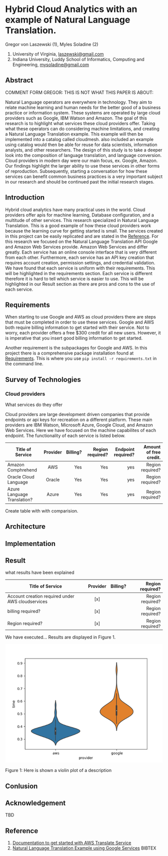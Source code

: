 # Hybrid Cloud Analytics with an example of Natural Language Translation.

Gregor von Laszewski (1), Myles Soladine (2)

 1. University of Virginia, laszewski@gmail.com
 2. Indiana University, Luddy School of Informatics, Computing and Engineering, mysoladine@gmail.com


## Abstract

COMMENT FORM GREGOR: THIS IS NOT WHAT THIS PAPER IS ABOUT:

Natural Language operators are everywhere in technology. They aim
to relate machine learning and human needs for the better good of
a business practice or information system. These systems
are operated by large cloud providers such as Google, IBM Watson
and Amazon. The goal of this research is to highlight what services
these cloud providers offer. Taking what these operators can do 
considering machine limitations, and creating a 
Natural Language Translation example. This example will then be 
implemented into a catalog called cloudmesh. also included an example using 
catalog would then be able for reuse for data scientists, information
analysts, and other researchers. The design of this study is to
take a deeper look into the composition of language translation,
and language conversion. Cloud providers in modern day were our main focus, ex. 
Google, Amazon. Our findings highlight the larger ability to use these
services in other forms of reproduction. Subsequently, starting a conversation for how these
services can benefit common business practices is a very important
subject in our research and should be continued past the initial 
research stages.

## Introduction

Hybrid cloud analytics have many practical uses in the world. 
Cloud providers offer apis for machine learning, Database 
configuration, and a multitude of other services. 
This research specialized in Natural Language Translation. 
This is a good example of how these cloud providers work because 
the learning curve for getting started is small. The services created 
in this project can be  easily replicated and are stated in 
the [Reference](#reference). For this research we focused on the Natural 
Language Translation API Google and Amazon Web Services provide.
Amazon Web Services and differ greatly. Each service has an online console 
interface
that is very different from each other. Furthermore, each service has an 
API key creation
that requires account creation, permission settings, and credential validation.
We have found that each service is uniform with their requirements. This will be highlighted
in the requirements section.
Each service is different therefore it is hard to tell which service is easier to use.
This will be highlighted in our Result section as there are pros and cons to the
use of each service.

## Requirements

When starting to use Google and AWS as cloud providers there are steps that must be
completed in order to use these services. Google and AWS both require billing information
to get started with their service. Not to worry, each provider offers a free $300 credit
for all new users. However, it is imperative that you insert good billing information to get started.


Another requirement is the subpackages for Google and AWS.
In this project there is a comprehensive package installation found at [Requirements](requirements.txt).
This is where you use ```pip install -r requirements.txt``` in the command line.

## Survey of Technologies

### Cloud providers

What services do they offer

Cloud providers are large development driven companies
that provide endpoints or api keys for recreation on a 
different platform. These main providers are IBM Watson, 
Microsoft Azure, Google Cloud, and Amazon Web Services.
Here we have focused on the machine capabilites of each endpoint.
The functionality of each service is listed below.

| Title of Service            | Provider | Billing? |  Region required? | Endpoint required? |Amount of free credit. |
|-----------------------------|:-------:|---------:|------------------:|-------------------:|-------------------:|
| Amazon Comphrehend          |   AWS   |      Yes |               Yes |                yes |Region required? |
| Oracle Cloud Language       |  Oracle |      Yes |               Yes |                yes |Region required? |
| Azure Language Translation? |  Azure  |      Yes |               Yes |                yes |Region required? |


Create table with with comparision.

## Architecture

## Implementation

## Result

what results have been explained


| Title of Service                                 | Provider | Billing? | Region required? |
|--------------------------------------------------|:--------:|---------:| ---------:|
| Account creation required under AWS cloudservices|   [x]    |          | Region required? |
| billing required?                                |   [x]    |          | Region required? |
| Region required?                                 |   [x]    |          | Region required? |

We have executed... Results are displayed in Figure 1.

![](../benchmarks/helloworldbenchmark.png)

Figure 1: Here is shown a violin plot of a description

## Conlusion

## Acknowledgement 

TBD

## Reference

1. [Documentation to get started with AWS Translate Service](README-aws.md)
2. [Natural Language Translation Example using Google Services](README-google.md)
BIBTEX



